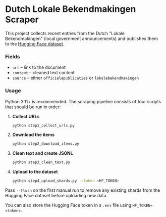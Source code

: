 # Dutch Lokale Bekendmakingen Scraper

This project collects recent entries from the Dutch "Lokale Bekendmakingen" (local government announcements) and publishes them to the [Hugging Face dataset](https://huggingface.co/datasets/vGassen/Dutch-Lokale-Bekendmakingen).

### Fields
- `url` – link to the document
- `content` – cleaned text content
- `source` – either `officielepublicaties` or `lokalebekendmakingen`

### Usage

Python 3.11+ is recommended. The scraping pipeline consists of four scripts that should be run in order:

1. **Collect URLs**
   ```bash
   python step1_collect_urls.py
   ```
2. **Download the items**
   ```bash
   python step2_download_items.py
   ```
3. **Clean text and create JSONL**
   ```bash
   python step3_clean_text.py
   ```
4. **Upload to the dataset**
   ```bash
   python step4_upload_shards.py --token <HF_TOKEN>
   ```

Pass `--flush` on the first manual run to remove any existing shards from the
Hugging Face dataset before uploading new data.

You can also store the Hugging Face token in a `.env` file using `HF_TOKEN=<token>`.

